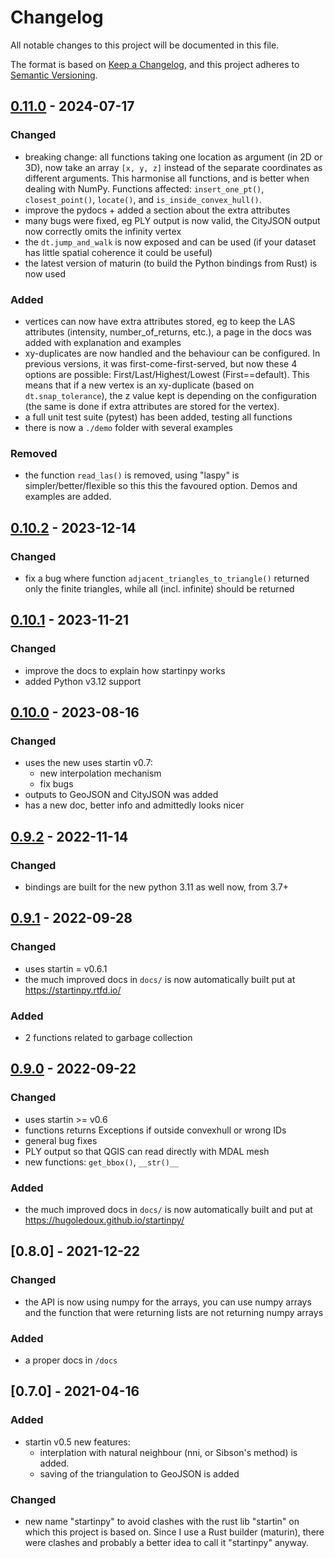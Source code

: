 

# Changelog

All notable changes to this project will be documented in this file.

The format is based on [Keep a Changelog](https://keepachangelog.com/en/1.0.0/),
and this project adheres to [Semantic Versioning](https://semver.org/spec/v2.0.0.html).

## [0.11.0] - 2024-07-17
### Changed
- breaking change: all functions taking one location as argument (in 2D or 3D), now take an array `[x, y, z]` instead of the separate coordinates as different arguments. This harmonise all functions, and is better when dealing with NumPy. Functions affected: `insert_one_pt()`, `closest_point()`, `locate()`, and `is_inside_convex_hull()`.
- improve the pydocs + added a section about the extra attributes
- many bugs were fixed, eg PLY output is now valid, the CityJSON output now correctly omits the infinity vertex
- the `dt.jump_and_walk` is now exposed and can be used (if your dataset has little spatial coherence it could be useful)
- the latest version of maturin (to build the Python bindings from Rust) is now used
### Added
- vertices can now have extra attributes stored, eg to keep the LAS attributes (intensity, number_of_returns, etc.), a page in the docs was added with explanation and examples
- xy-duplicates are now handled and the behaviour can be configured. In previous versions, it was first-come-first-served, but now these 4 options are possible: First/Last/Highest/Lowest (First==default). This means that if a new vertex is an xy-duplicate (based on `dt.snap_tolerance`), the z value kept is depending on the configuration (the same is done if extra attributes are stored for the vertex).
- a full unit test suite (pytest) has been added, testing all functions
- there is now a `./demo` folder with several examples
### Removed
- the function `read_las()` is removed, using "laspy" is simpler/better/flexible so this this the favoured option. Demos and examples are added.


## [0.10.2] - 2023-12-14
### Changed
- fix a bug where function `adjacent_triangles_to_triangle()` returned only the finite triangles, while all (incl. infinite) should be returned


## [0.10.1] - 2023-11-21
### Changed
- improve the docs to explain how startinpy works
- added Python v3.12 support


## [0.10.0] - 2023-08-16
### Changed
- uses the new uses startin v0.7:
  - new interpolation mechanism
  - fix bugs
- outputs to GeoJSON and CityJSON was added
- has a new doc, better info and admittedly looks nicer


## [0.9.2] - 2022-11-14
### Changed
- bindings are built for the new python 3.11 as well now, from 3.7+


## [0.9.1] - 2022-09-28
### Changed
- uses startin = v0.6.1
- the much improved docs in `docs/` is now automatically built put at https://startinpy.rtfd.io/
### Added
- 2 functions related to garbage collection


## [0.9.0] - 2022-09-22
### Changed
- uses startin >= v0.6
- functions returns Exceptions if outside convexhull or wrong IDs
- general bug fixes
- PLY output so that QGIS can read directly with MDAL mesh
- new functions: `get_bbox()`, `__str()__`
### Added
- the much improved docs in `docs/` is now automatically built and put at https://hugoledoux.github.io/startinpy/


## [0.8.0] - 2021-12-22
### Changed
- the API is now using numpy for the arrays, you can use numpy arrays and the function that were returning lists are not returning numpy arrays
### Added
- a proper docs in `/docs`


## [0.7.0] - 2021-04-16
### Added
- startin v0.5 new features: 
  - interplation with natural neighbour (nni, or Sibson's method) is added. 
  - saving of the triangulation to GeoJSON is added
### Changed
- new name "startinpy" to avoid clashes with the rust lib "startin" on which this project is based on. Since I use a Rust builder (maturin), there were clashes and probably a better idea to call it "startinpy" anyway.


[0.11.0]: https://github.com/hugoledoux/startin/compare/0.10.2...0.11.0
[0.10.2]: https://github.com/hugoledoux/startin/compare/0.10.1...0.10.2
[0.10.1]: https://github.com/hugoledoux/startin/compare/0.10.0...0.10.1
[0.10.0]: https://github.com/hugoledoux/startin/compare/0.9.2...0.10.0
[0.9.2]: https://github.com/hugoledoux/startin/compare/0.9.1...0.9.2
[0.9.1]: https://github.com/hugoledoux/startin/compare/0.9.0...0.9.1
[0.9.0]: https://github.com/hugoledoux/startin/compare/0.8.0...0.9.0
